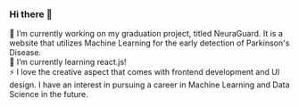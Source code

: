 ### Hi there 👋

<!--
**laraqaryouti/laraqaryouti** is a ✨ _special_ ✨ repository because its `README.md` (this file) appears on your GitHub profile.

Here are some ideas to get you started:

- 🔭 I’m currently working on ...
- 🌱 I’m currently learning ...
- 👯 I’m looking to collaborate on ...
- 🤔 I’m looking for help with ...
- 💬 Ask me about ...
- 📫 How to reach me: ...
- 😄 Pronouns: ...
- ⚡ Fun fact: ...
-->

🔭 I’m currently working on my graduation project, titled NeuraGuard. It is a website that utilizes Machine Learning for the early detection of Parkinson's Disease. <br/>
🌱 I’m currently learning react.js!  <br/>
⚡ I love the creative aspect that comes with frontend development and UI design. I have an interest in pursuing a career in Machine Learning and Data Science in the future. <br/>





 
